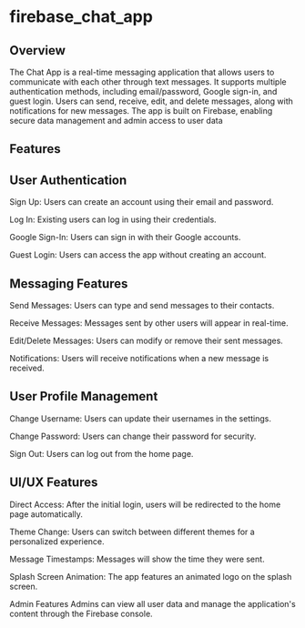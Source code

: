 # firebase_chat_app

## Overview

The Chat App is a real-time messaging application that allows users to communicate 
with each other through text messages. It supports multiple authentication methods, 
including email/password, Google sign-in, and guest login. Users can send, receive, 
edit, and delete messages, along with notifications for new messages. The app is 
built on Firebase, enabling secure data management and admin access to user data

## Features

## User Authentication

Sign Up: 
Users can create an account using their email and password.

Log In: 
Existing users can log in using their credentials.

Google Sign-In: 
Users can sign in with their Google accounts.

Guest Login:
Users can access the app without creating an account.

## Messaging Features

Send Messages: 
Users can type and send messages to their contacts.

Receive Messages:
Messages sent by other users will appear in real-time.

Edit/Delete Messages: 
Users can modify or remove their sent messages.

Notifications: 
Users will receive notifications when a new message is received.

## User Profile Management

Change Username: 
Users can update their usernames in the settings.

Change Password: 
Users can change their password for security.

Sign Out: 
Users can log out from the home page.

## UI/UX Features

Direct Access: 
After the initial login, users will be redirected to the home page automatically.

Theme Change: 
Users can switch between different themes for a personalized experience.

Message Timestamps: 
Messages will show the time they were sent.

Splash Screen Animation: 
The app features an animated logo on the splash screen.

Admin Features
Admins can view all user data and manage the application's content through the 
Firebase console.
